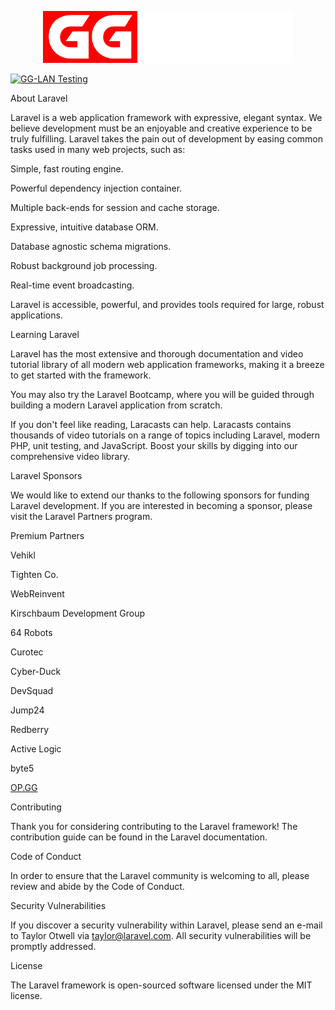 <p align="center">
    <img src="https://raw.githubusercontent.com/GG-LAN/gg-lan-admin/dev/public/logo.png?token=GHSAT0AAAAAACVC44MHAMWHW4K52OHX36KEZVUW5JQ" width="400" alt="GG-LAN Logo" />
</p>

[ ![GG-LAN Testing](https://github.com/GG-LAN/gg-lan-admin/actions/workflows/actions.yml/badge.svg)](https://github.com/GG-LAN/gg-lan-admin/actions/workflows/testing.yml)

About Laravel

Laravel is a web application framework with expressive, elegant syntax. We believe development must be an enjoyable and creative experience to be truly fulfilling. Laravel takes the pain out of development by easing common tasks used in many web projects, such as:

Simple, fast routing engine.

Powerful dependency injection container.

Multiple back-ends for session and cache storage.

Expressive, intuitive database ORM.

Database agnostic schema migrations.

Robust background job processing.

Real-time event broadcasting.

Laravel is accessible, powerful, and provides tools required for large, robust applications.

Learning Laravel

Laravel has the most extensive and thorough documentation and video tutorial library of all modern web application frameworks, making it a breeze to get started with the framework.

You may also try the Laravel Bootcamp, where you will be guided through building a modern Laravel application from scratch.

If you don't feel like reading, Laracasts can help. Laracasts contains thousands of video tutorials on a range of topics including Laravel, modern PHP, unit testing, and JavaScript. Boost your skills by digging into our comprehensive video library.

Laravel Sponsors

We would like to extend our thanks to the following sponsors for funding Laravel development. If you are interested in becoming a sponsor, please visit the Laravel Partners program.

Premium Partners

Vehikl

Tighten Co.

WebReinvent

Kirschbaum Development Group

64 Robots

Curotec

Cyber-Duck

DevSquad

Jump24

Redberry

Active Logic

byte5

[OP.GG](http://OP.GG)

Contributing

Thank you for considering contributing to the Laravel framework! The contribution guide can be found in the Laravel documentation.

Code of Conduct

In order to ensure that the Laravel community is welcoming to all, please review and abide by the Code of Conduct.

Security Vulnerabilities

If you discover a security vulnerability within Laravel, please send an e-mail to Taylor Otwell via [taylor@laravel.com](mailto:taylor@laravel.com). All security vulnerabilities will be promptly addressed.

License

The Laravel framework is open-sourced software licensed under the MIT license.